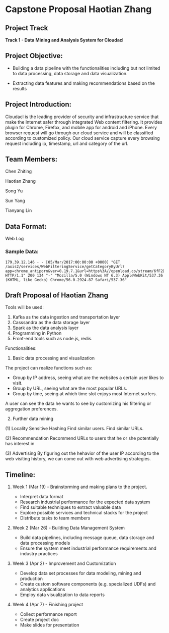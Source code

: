 # Capstone Proposal Haotian Zhang

## Project Track
__Track 1 - Data Mining and Analysis System for Cloudacl__

## Project Objective:

* Building a data pipeline with the functionalities including but not limited to data processing, data storage and data visualization.

* Extracting data features and making recommendations based on the results

## Project Introduction:
Cloudacl is the leading provider of security and infrastructure service
that make the Internet safer through integrated Web content filtering. It provides
plugin for Chrome, Firefox, and mobile app for android and iPhone. Every
browser request will go through our cloud service and will be classified according
to customized policy. Our cloud service capture every browsing request including
ip, timestamp, url and category of the url.

## Team Members:
Chen Zhiting

Haotian Zhang

Song Yu

Sun Yang

Tianyang Lin

## Data Format:
Web Log

### Sample Data:
~~~~
179.39.12.146 - - [05/Mar/2017:00:00:00 +0000] "GET /axis2/services/WebFilteringService/getCategoryByUrl?app=chrome_antiporn&ver=0.19.7.1&url=https%3A//openload.co/stream/6fF2Dk85Wqw%7E1488758111%7E179.39.0.0%7E99LJRJZj%3Fmime%3Dtrue&cat=unknown HTTP/1.1" 200 134 "-" "Mozilla/5.0 (Windows NT 6.3) AppleWebKit/537.36 (KHTML, like Gecko) Chrome/56.0.2924.87 Safari/537.36"
~~~~

## Draft Proposal of Haotian Zhang

Tools will be used:

1. Kafka as the data ingestion and transportation layer
2. Casssandra as the data storage layer
3. Spark as the data analysis layer
4. Programming in Python
5. Front-end tools such as node.js, redis.

Functionalities:

1. Basic data processing and visualization

The project can realize functions such as:
- Group by IP address, seeing what are the websites a certain user likes to visit.
- Group by URL, seeing what are the most popular URLs.
- Group by time, seeing at which time slot enjoys most Internet surfers. 

A user can see the data he wants to see by customizing his filtering or aggregation preferences.

2. Further data mining

(1) Locality Sensitive Hashing
Find similar users.
Find similar URLs.

(2) Recommendation
Recommend URLs to users that he or she potentially has interest in

(3) Advertising
By figuring out the hehavior of the user IP according to the web visiting history, we can come out with web advertising strategies.


## Timeline:

1. Week 1 (Mar 19) - Brainstorming and making plans to the project.
	* Interpret data format
	* Research industrial performance for the expected data system
	* Find suitable techniques to extract valuable data
	* Explore possible services and technical stacks for the project
	* Distribute tasks to team members
  
2. Week 2 (Mar 26) - Building Data Management System
	* Build data pipelines, including message queue, data storage and data processing models
	* Ensure the system meet industrial performance requirements and industry practices
 
3. Week 3 (Apr 2) - Improvement and Customization
	* Develop data set processes for data modeling, mining and production
	* Create custom software components (e.g. specialized UDFs) and analytics applications
	* Employ data visualization to data reports
  
4. Week 4 (Apr 7) - Finishing project
	* Collect performance report
	* Create project doc
	* Make slides for presentation
